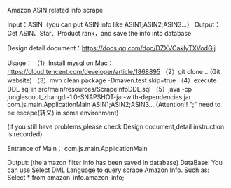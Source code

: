 Amazon ASIN related info scrape

Input：ASIN（you can put ASIN info like ASIN1;ASIN2;ASIN3...）
Output：Get ASIN、Star、Product rank，and save the info into database


Design detail document：https://docs.qq.com/doc/DZXVOaklyTXVodGlj


Usage：
（1）Install mysql on Mac：https://cloud.tencent.com/developer/article/1868895
（2）git clone ...(Git website)
（3）mvn clean package -Dmaven.test.skip=true
（4）execute DDL sql in src/main/resources/ScrapeInfoDDL.sql
（5）java -cp junglescout_zhangdi-1.0-SNAPSHOT-jar-with-dependencies.jar com.js.main.ApplicationMain ASIN1;ASIN2;ASIN3...
  (Attention!! ";" need to be escape(转义) in some environment)

(if you still have problems,please check Design document,detail instruction is recorded)

Entrance of Main：
    com.js.main.ApplicationMain

Output: (the amazon filter info has been saved in database)
  DataBase: You can use Select DML Language to query scrape Amazon Info.
     Such as: Select * from amazon_info.amazon_info;



